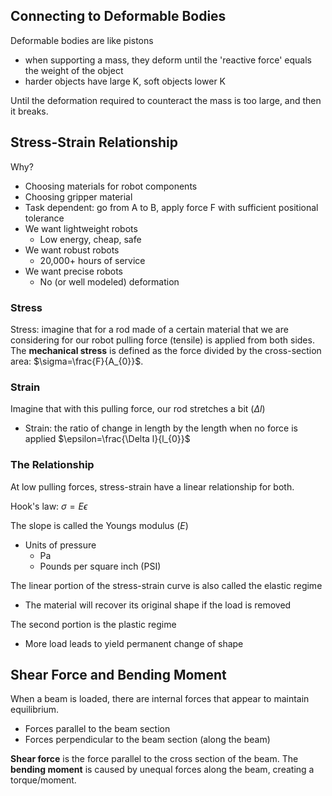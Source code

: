 ## Connecting to Deformable Bodies

Deformable bodies are like pistons
- when supporting a mass, they deform until the 'reactive force' equals the weight of the object
- harder objects have large K, soft objects lower K

Until the deformation required to counteract the mass is too large, and then it breaks.

## Stress-Strain Relationship

Why?
- Choosing materials for robot components
- Choosing gripper material
- Task dependent: go from A to B, apply force F with sufficient positional tolerance
- We want lightweight robots
	- Low energy, cheap, safe
- We want robust robots
	- 20,000+ hours of service
- We want precise robots
	- No (or well modeled) deformation

### Stress

Stress: imagine that for a rod made of a certain material that we are considering for our robot pulling force (tensile) is applied from both sides. The **mechanical stress** is defined as the force divided by the cross-section area: $\sigma=\frac{F}{A_{0}}$.

### Strain

Imagine that with this pulling force, our rod stretches a bit ($\Delta l$)
- Strain: the ratio of change in length by the length when no force is applied
$\epsilon=\frac{\Delta l}{l_{0}}$

### The Relationship

At low pulling forces, stress-strain have a linear relationship for both.

Hook's law: $\sigma=E \epsilon$

The slope is called the Youngs modulus ($E$)
- Units of pressure
	- Pa
	- Pounds per square inch (PSI)

The linear portion of the stress-strain curve is also called the elastic regime
- The material will recover its original shape if the load is removed

The second portion is the plastic regime
- More load leads to yield permanent change of shape


## Shear Force and Bending Moment

When a beam is loaded, there are internal forces that appear to maintain equilibrium.
- Forces parallel to the beam section
- Forces perpendicular to the beam section (along the beam)

**Shear force** is the force parallel to the cross section of the beam. The **bending moment** is caused by unequal forces along the beam, creating a torque/moment.